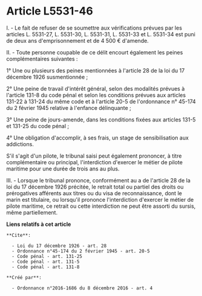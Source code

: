 # Article L5531-46

I. - Le fait de refuser de se soumettre aux vérifications prévues par les articles L. 5531-27, L. 5531-30, L. 5531-31, L.
5531-33 et L. 5531-34 est puni de deux ans d'emprisonnement et de 4 500 € d'amende.

II. - Toute personne coupable de ce délit encourt également les peines complémentaires suivantes :

1° Une ou plusieurs des peines mentionnées à l'article 28 de la loi du 17 décembre 1926 susmentionnée ;

2° Une peine de travail d'intérêt général, selon des modalités prévues à l'article 131-8 du code pénal et selon les
conditions prévues aux articles 131-22 à 131-24 du même code et à l'article 20-5 de l'ordonnance n° 45-174 du 2 février 1945
relative à l'enfance délinquante ;

3° Une peine de jours-amende, dans les conditions fixées aux articles 131-5 et 131-25 du code pénal ;

4° Une obligation d'accomplir, à ses frais, un stage de sensibilisation aux addictions.

S'il s'agit d'un pilote, le tribunal saisi peut également prononcer, à titre complémentaire ou principal, l'interdiction
d'exercer le métier de pilote maritime pour une durée de trois ans au plus.

III. - Lorsque le tribunal prononce, conformément au a de l'article 28 de la loi du 17 décembre 1926 précitée, le retrait
total ou partiel des droits ou prérogatives afférents aux titres ou du visa de reconnaissance, dont le marin est titulaire,
ou lorsqu'il prononce l'interdiction d'exercer le métier de pilote maritime, ce retrait ou cette interdiction ne peut être
assorti du sursis, même partiellement.

**Liens relatifs à cet article**

	**Cite**:

	  - Loi du 17 décembre 1926 - art. 28
	  - Ordonnance n°45-174 du 2 février 1945 - art. 20-5
	  - Code pénal - art. 131-25
	  - Code pénal - art. 131-5
	  - Code pénal - art. 131-8

	**Créé par**:

	  - Ordonnance n°2016-1686 du 8 décembre 2016 - art. 4
